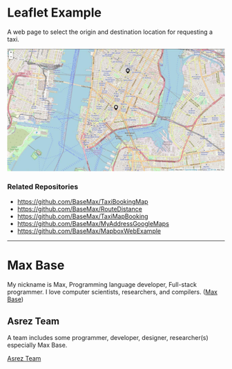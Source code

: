 # Leaflet Example

A web page to select the origin and destination location for requesting a taxi.

[![Leaflet Example](screen.jpg)](https://basemax.github.io/LeafletExample/)

### Related Repositories

- https://github.com/BaseMax/TaxiBookingMap
- https://github.com/BaseMax/RouteDistance
- https://github.com/BaseMax/TaxiMapBooking
- https://github.com/BaseMax/MyAddressGoogleMaps
- https://github.com/BaseMax/MapboxWebExample

---------

# Max Base

My nickname is Max, Programming language developer, Full-stack programmer. I love computer scientists, researchers, and compilers. ([Max Base](https://maxbase.org/))

## Asrez Team

A team includes some programmer, developer, designer, researcher(s) especially Max Base.

[Asrez Team](https://www.asrez.com/)

